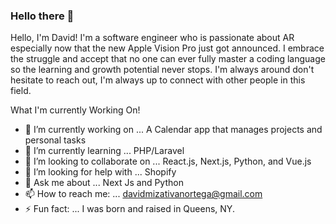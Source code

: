 ### Hello there 👋

Hello, I'm David! I'm a software engineer who is passionate about AR especially now that the new Apple Vision Pro just got announced. I embrace the struggle and accept that no one can ever fully master a coding language so the learning and growth potential never stops. I'm always around don't hesitate to reach out, I'm always up to connect with other people in this field.  

What I'm currently Working On!

- 🔭 I’m currently working on ... A Calendar app that manages projects and personal tasks
- 🌱 I’m currently learning ... PHP/Laravel
- 👯 I’m looking to collaborate on ... React.js, Next.js, Python, and Vue.js
- 🤔 I’m looking for help with ... Shopify
- 💬 Ask me about ... Next Js and Python
- 📫 How to reach me: ... davidmizativanortega@gmail.com
- ⚡ Fun fact: ... I was born and raised in Queens, NY.
